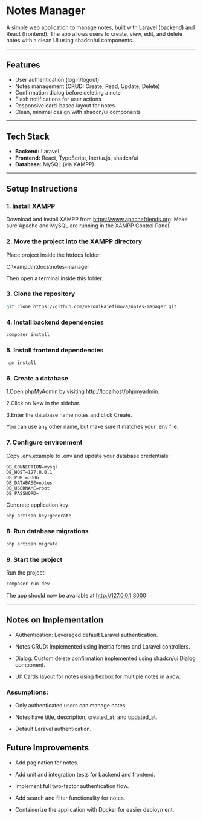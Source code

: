 # Notes Manager

A simple web application to manage notes, built with Laravel (backend) and React (frontend). The app allows users to create, view, edit, and delete notes with a clean UI using shadcn/ui components.

---

## Features

- User authentication (login/logout)
- Notes management (CRUD: Create, Read, Update, Delete)
- Confirmation dialog before deleting a note
- Flash notifications for user actions
- Responsive card-based layout for notes
- Clean, minimal design with shadcn/ui components

---

## Tech Stack

- **Backend:** Laravel
- **Frontend:** React, TypeScript, Inertia.js, shadcn/ui
- **Database:** MySQL (via XAMPP)

---

## Setup Instructions

### 1. Install XAMPP

Download and install XAMPP from https://www.apachefriends.org.
Make sure Apache and MySQL are running in the XAMPP Control Panel.

### 2. Move the project into the XAMPP directory

Place project inside the htdocs folder:

C:\xampp\htdocs\notes-manager


Then open a terminal inside this folder.

### 3. Clone the repository

```bash
git clone https://github.com/veronikajefimova/notes-manager.git
```

### 4. Install backend dependencies

```bash
composer install
```

### 5. Install frontend dependencies

```bash
npm install
```

### 6. Create a database

1.Open phpMyAdmin by visiting http://localhost/phpmyadmin.

2.Click on New in the sidebar.

3.Enter the database name notes and click Create.

You can use any other name, but make sure it matches your .env file.

### 7. Configure environment

Copy .env.example to .env and update your database credentials:

```env
DB_CONNECTION=mysql
DB_HOST=127.0.0.1
DB_PORT=3306
DB_DATABASE=notes
DB_USERNAME=root
DB_PASSWORD=
```

Generate application key:

```bash
php artisan key:generate
```

### 8. Run database migrations

```bash
php artisan migrate
```

### 9. Start the project

Run the project:

```bash
composer run dev
```

The app should now be available at http://127.0.0.1:8000

---

## Notes on Implementation

- Authentication: Leveraged default Laravel authentication.

- Notes CRUD: Implemented using Inertia forms and Laravel controllers.

- Dialog: Custom delete confirmation implemented using shadcn/ui Dialog component.

- UI: Cards layout for notes using flexbox for multiple notes in a row.

### Assumptions:

- Only authenticated users can manage notes.

- Notes have title, description, created_at, and updated_at.

- Default Laravel authentication.

## Future Improvements

- Add pagination for notes.

- Add unit and integration tests for backend and frontend.

- Implement full two-factor authentication flow.

- Add search and filter functionality for notes.

- Containerize the application with Docker for easier deployment.